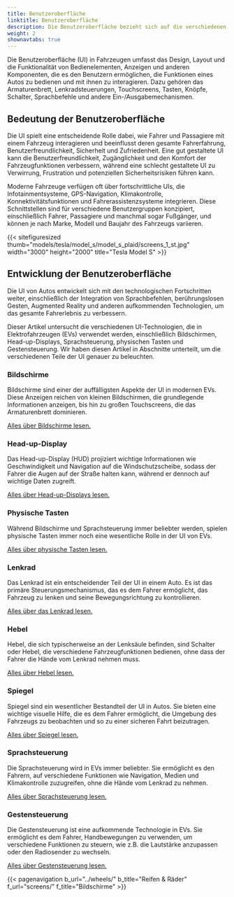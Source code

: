 ```yaml
---
title: Benutzeroberfläche
linktitle: Benutzeroberfläche
description: Die Benutzeroberfläche bezieht sich auf die verschiedenen Möglichkeiten, wie Fahrer und Passagiere mit den Funktionen und Bedienelementen eines Fahrzeugs interagieren.
weight: 2
shownavtabs: true
---
```

<!-- markdownlint-disable MD033 -->

Die Benutzeroberfläche (UI) in Fahrzeugen umfasst das Design, Layout und die Funktionalität von Bedienelementen, Anzeigen und anderen Komponenten, die es den Benutzern ermöglichen, die Funktionen eines Autos zu bedienen und mit ihnen zu interagieren. Dazu gehören das Armaturenbrett, Lenkradsteuerungen, Touchscreens, Tasten, Knöpfe, Schalter, Sprachbefehle und andere Ein-/Ausgabemechanismen.

## Bedeutung der Benutzeroberfläche

Die UI spielt eine entscheidende Rolle dabei, wie Fahrer und Passagiere mit einem Fahrzeug interagieren und beeinflusst deren gesamte Fahrerfahrung, Benutzerfreundlichkeit, Sicherheit und Zufriedenheit. Eine gut gestaltete UI kann die Benutzerfreundlichkeit, Zugänglichkeit und den Komfort der Fahrzeugfunktionen verbessern, während eine schlecht gestaltete UI zu Verwirrung, Frustration und potenziellen Sicherheitsrisiken führen kann.

Moderne Fahrzeuge verfügen oft über fortschrittliche UIs, die Infotainmentsysteme, GPS-Navigation, Klimakontrolle, Konnektivitätsfunktionen und Fahrerassistenzsysteme integrieren. Diese Schnittstellen sind für verschiedene Benutzergruppen konzipiert, einschließlich Fahrer, Passagiere und manchmal sogar Fußgänger, und können je nach Marke, Modell und Baujahr des Fahrzeugs variieren.

{{< sitefiguresized thumb="models/tesla/model_s/model_s_plaid/screens_1_st.jpg" width="3000" height="2000" title="Tesla Model S" >}}

## Entwicklung der Benutzeroberfläche

Die UI von Autos entwickelt sich mit den technologischen Fortschritten weiter, einschließlich der Integration von Sprachbefehlen, berührungslosen Gesten, Augmented Reality und anderen aufkommenden Technologien, um das gesamte Fahrerlebnis zu verbessern.

Dieser Artikel untersucht die verschiedenen UI-Technologien, die in Elektrofahrzeugen (EVs) verwendet werden, einschließlich Bildschirmen, Head-up-Displays, Sprachsteuerung, physischen Tasten und Gestensteuerung. Wir haben diesen Artikel in Abschnitte unterteilt, um die verschiedenen Teile der UI genauer zu beleuchten.

### Bildschirme

Bildschirme sind einer der auffälligsten Aspekte der UI in modernen EVs. Diese Anzeigen reichen von kleinen Bildschirmen, die grundlegende Informationen anzeigen, bis hin zu großen Touchscreens, die das Armaturenbrett dominieren.

[Alles über Bildschirme lesen.](screens/)

### Head-up-Display

Das Head-up-Display (HUD) projiziert wichtige Informationen wie Geschwindigkeit und Navigation auf die Windschutzscheibe, sodass der Fahrer die Augen auf der Straße halten kann, während er dennoch auf wichtige Daten zugreift.

[Alles über Head-up-Displays lesen.](hud/)

### Physische Tasten

Während Bildschirme und Sprachsteuerung immer beliebter werden, spielen physische Tasten immer noch eine wesentliche Rolle in der UI von EVs.

[Alles über physische Tasten lesen.](buttons/)

### Lenkrad

Das Lenkrad ist ein entscheidender Teil der UI in einem Auto. Es ist das primäre Steuerungsmechanismus, das es dem Fahrer ermöglicht, das Fahrzeug zu lenken und seine Bewegungsrichtung zu kontrollieren.

[Alles über das Lenkrad lesen.](steeringwheel/)

### Hebel

Hebel, die sich typischerweise an der Lenksäule befinden, sind Schalter oder Hebel, die verschiedene Fahrzeugfunktionen bedienen, ohne dass der Fahrer die Hände vom Lenkrad nehmen muss.

[Alles über Hebel lesen.](stalks/)

### Spiegel

Spiegel sind ein wesentlicher Bestandteil der UI in Autos. Sie bieten eine wichtige visuelle Hilfe, die es dem Fahrer ermöglicht, die Umgebung des Fahrzeugs zu beobachten und so zu einer sicheren Fahrt beizutragen.

[Alles über Spiegel lesen.](mirrors/)

### Sprachsteuerung

Die Sprachsteuerung wird in EVs immer beliebter. Sie ermöglicht es den Fahrern, auf verschiedene Funktionen wie Navigation, Medien und Klimakontrolle zuzugreifen, ohne die Hände vom Lenkrad zu nehmen.

[Alles über Sprachsteuerung lesen.](voicecontrol/)

### Gestensteuerung

Die Gestensteuerung ist eine aufkommende Technologie in EVs. Sie ermöglicht es dem Fahrer, Handbewegungen zu verwenden, um verschiedene Funktionen zu steuern, wie z.B. die Lautstärke anzupassen oder den Radiosender zu wechseln.

[Alles über Gestensteuerung lesen.](gesturecontrol/)

{{< pagenavigation b_url="../wheels/" b_title="Reifen & Räder" f_url="screens/" f_title="Bildschirme" >}}